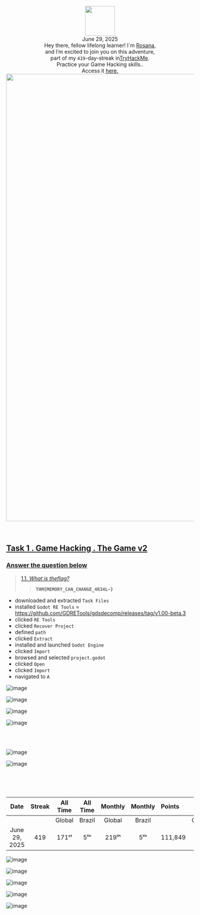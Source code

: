 <p align="center"><img width="80px" src="https://github.com/user-attachments/assets/3d2d1750-a84d-48e6-9a67-50b5a96d5c42"><br>
June 29, 2025<br> Hey there, fellow lifelong learner! I´m <a href="https://www.linkedin.com/in/rosanafssantos/">Rosana</a>,<br>
and I’m excited to join you on this adventure,<br>
part of my <code>419</code>-day-streak in<a href="https://tryhackme.com">TryHackMe</a>.<br>
<em></em>Practice your Game Hacking skills.</em>.<br>Access it <a href="https://tryhackme.com/room/hfb1thegamev2"</a>here.<br>
<img width="1200px" src="https://github.com/user-attachments/assets/94a5f31a-e229-4d05-af23-bfefec6d0e8f"></p>

<br>

<h2> Task 1 . Game Hacking . The Game v2</h2>


<h3 align="left"> Answer the question below</h3>

> 1.1. <em>What is theflag?</em><br><a id='1.1'></a>
>> <strong><code>THM{MEMORY_CAN_CHANGE_4R34L$-$}</code></strong><br>
<p></p>


<p>

-  downloaded and extracted <code>Task Files</code><br>
-  installed <code>Godot RE Tools</code> = https://github.com/GDRETools/gdsdecomp/releases/tag/v1.00-beta.3<br>
-  clicked <code>RE Tools</code><br>
-  clicked <code>Recover Project</code><br>
-  defined <code>path</code><br>
-  clicked <code>Extract</code><br>
-  installed and launched <code>Godot Engine</code><br>
-  clicked <code>Import</code><br>
-  browsed and selected <code>project.godot</code><br>
-  clicked <code>Open</code><br>
-  clicked <code>Import</code><br>
-  navigated to <code>A</code><br>
</p>

![image](https://github.com/user-attachments/assets/f52f111b-f4dc-481d-84a7-8c86d64c9d45)

![image](https://github.com/user-attachments/assets/554677ed-4f30-4906-b45a-56b3b28338d5)

![image](https://github.com/user-attachments/assets/89c72583-0be1-4881-b36f-a9d4606261c8)


![image](https://github.com/user-attachments/assets/b5895cc1-fcab-418e-916b-f649d0101218)


<br>
<br>

![image](https://github.com/user-attachments/assets/3cd6c058-e40d-4463-8dac-e8773a26a8ef)

![image](https://github.com/user-attachments/assets/c2b25659-6d79-423e-adc4-1f5949242dbf)


<br>
<br>

<br>

<div align="center">

| Date              | Streak   | All Time     | All Time     | Monthly     | Monthly    | Points   | Rooms     | Badges    |
| :---------------: | :------: | :----------: | :----------: | :---------: | :--------: | :------  | :-------: | :-------: |
|                   |          |    Global    |    Brazil    |    Global   |   Brazil   |          | Completed |           |
| June 29, 2025     | 419      |     171ˢᵗ    |      5ᵗʰ     |     219ᵗʰ   |     5ᵗʰ    |  111,849 |    814    |     63    |

</div>

![image](https://github.com/user-attachments/assets/5ed70081-6df4-48be-9919-3dda1642be61)

![image](https://github.com/user-attachments/assets/76bebc9e-ddd3-433b-9ef4-ad3875518371)

![image](https://github.com/user-attachments/assets/14ea2d2a-479f-4c05-b7fb-764574a66184)

![image](https://github.com/user-attachments/assets/f22ab53c-1e10-4552-99b0-155325bfcaa3)

![image](https://github.com/user-attachments/assets/5efc9ccf-8794-4312-bbff-372d10a7860c)
